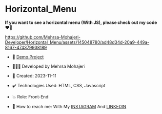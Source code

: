 # Horizontal_Menu

**If you want to see a horizontal menu (With JS), please check out my code ♥️👀**

https://github.com/Mehrsa-Mohajeri-Developer/Horizontal_Menu/assets/145048780/ad48d34d-20a9-449a-8167-474379938189

- 🔗 [Demo Project](https://mehrsa-mohajeri-developer.github.io/Horizontal_Menu/)
  
- 👩🏻‍💻 Developed by Mehrsa Mohajeri

- 📆 Created: 2023-11-11

- ✔️ Technologies Used: HTML, CSS, Javascript

- 💥 Role: Front-End

- 📲 How to reach me: With My [INSTAGRAM](https://www.instagram.com/mehrsa_mohajeri_developer) And [LINKEDIN](https://www.linkedin.com/in/mehrsa-mohajeri-developer)
